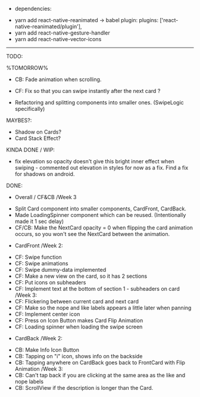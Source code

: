 * dependencies:
- yarn add react-native-reanimated -> babel plugin: plugins: ['react-native-reanimated/plugin'],
- yarn add react-native-gesture-handler
- yarn add react-native-vector-icons



_____________________________________



TODO:

%TOMORROW%
- CB: Fade animation when scrolling.

- CF: Fix so that you can swipe instantly after the next card ?
- Refactoring and splitting components into smaller ones. (SwipeLogic specifically)



MAYBES?:
- Shadow on Cards?
- Card Stack Effect?



KINDA DONE / WIP: 
- fix elevation so opacity doesn't give this bright inner effect when swiping - commented out elevation in styles for now as a fix. Find a fix for shadows on android.


DONE: 
* Overall / CF&CB
/Week 3
- Split Card component into smaller components, CardFront, CardBack.
- Made LoadingSpinner component which can be reused. (Intentionally made it 1 sec delay)
- CF/CB: Make the NextCard opacity = 0 when flipping the card animation occurs, so you won't see the NextCard between the animation.

* CardFront
/Week 2:
- CF: Swipe function
- CF: Swipe animations
- CF: Swipe dummy-data implemented
- CF: Make a new view on the card, so it has 2 sections
- CF: Put icons on subheaders
- CF: Implement text at the bottom of section 1 - subheaders on card
/Week 3:
- CF: Flickering between current card and next card
- CF: Make so the nope and like labels appears a little later when panning
- CF: Implement center icon
- CF: Press on Icon Button makes Card Flip Animation
- CF: Loading spinner when loading the swipe screen


* CardBack
/Week 2:
- CB: Make Info Icon Button
- CB: Tapping on "i" icon, shows info on the backside
- CB: Tapping anywhere on CardBack goes back to FrontCard with Flip Animation
/Week 3:
- CB: Can't tap back if you are clicking at the same area as the like and nope labels
- CB: ScrollView if the description is longer than the Card.
